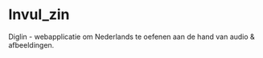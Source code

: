 # Invul_zin
Diglin - webapplicatie om Nederlands te oefenen aan de hand van audio &amp; afbeeldingen.
